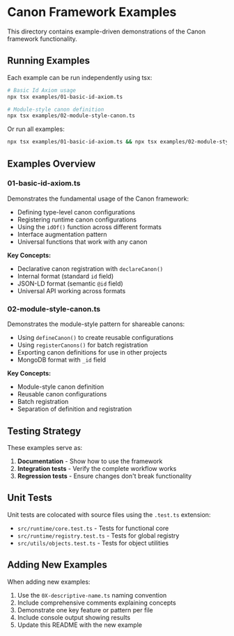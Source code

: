# Canon Framework Examples

This directory contains example-driven demonstrations of the Canon framework functionality.

## Running Examples

Each example can be run independently using tsx:

```bash
# Basic Id Axiom usage
npx tsx examples/01-basic-id-axiom.ts

# Module-style canon definition
npx tsx examples/02-module-style-canon.ts
```

Or run all examples:

```bash
npx tsx examples/01-basic-id-axiom.ts && npx tsx examples/02-module-style-canon.ts
```

## Examples Overview

### 01-basic-id-axiom.ts

Demonstrates the fundamental usage of the Canon framework:
- Defining type-level canon configurations
- Registering runtime canon configurations
- Using the `idOf()` function across different formats
- Interface augmentation pattern
- Universal functions that work with any canon

**Key Concepts:**
- Declarative canon registration with `declareCanon()`
- Internal format (standard `id` field)
- JSON-LD format (semantic `@id` field)
- Universal API working across formats

### 02-module-style-canon.ts

Demonstrates the module-style pattern for shareable canons:
- Using `defineCanon()` to create reusable configurations
- Using `registerCanons()` for batch registration
- Exporting canon definitions for use in other projects
- MongoDB format with `_id` field

**Key Concepts:**
- Module-style canon definition
- Reusable canon configurations
- Batch registration
- Separation of definition and registration

## Testing Strategy

These examples serve as:
1. **Documentation** - Show how to use the framework
2. **Integration tests** - Verify the complete workflow works
3. **Regression tests** - Ensure changes don't break functionality

## Unit Tests

Unit tests are colocated with source files using the `.test.ts` extension:
- `src/runtime/core.test.ts` - Tests for functional core
- `src/runtime/registry.test.ts` - Tests for global registry
- `src/utils/objects.test.ts` - Tests for object utilities

## Adding New Examples

When adding new examples:
1. Use the `0X-descriptive-name.ts` naming convention
2. Include comprehensive comments explaining concepts
3. Demonstrate one key feature or pattern per file
4. Include console output showing results
5. Update this README with the new example
